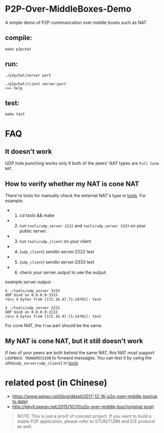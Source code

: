 # P2P-Over-MiddleBoxes-Demo
A simple demo of P2P communication over middle boxes such as NAT

## compile:
    
    make p2pchat

## run:

    ./p2pchat/server port

    ./p2pchat/client server:port
    >>> help

## test:

    make test

# FAQ

## It doesn't work 
UDP hole punching works only if both of the peers' NAT types are `Full Cone NAT`.

## How to verify whether my NAT is cone NAT
There're tools for manually check the external NAT's type in [tools](tools).
For example:

- 1) cd tools && make
- 2) run `tools/udp_server 2222` and `tools/udp_server 3333` on your public server.
- 3) run `tools/udp_client` on your client
- 4) (`udp_client`) sendto server:2222 text
- 5) (`udp_client`) sendto server:3333 text
- 6) check your server output to see the output.

example server output:

```
$ ./tools/udp_server 3333
UDP bind on 0.0.0.0:3333
recv 4 bytes from [172.16.47.71:14781]: text
```

```
$ ./tools/udp_server 2222
UDP bind on 0.0.0.0:2222
recv 4 bytes from [172.16.47.71:14781]: text
```

For cone NAT, the `from` part should be the same.

## My NAT is cone NAT, but it still doesn't work
If two of your peers are both behind the same NAT, this NAT must support `LOOPBACK TRANSMISSION`
to forward messages. You can test it by using the utils(`udp_server/udp_client`) in [tools](tools)

# related post (in Chinese)

- [https://www.pppan.net/blog/detail/2017-12-16-p2p-over-middle-box(up to date)][django]
- [http://jekyll.pppan.net/2015/10/31/p2p-over-middle-box/(original post)][jekyll]

> NOTE: This is just a proof of concept project. If you want to build a stable
> P2P application, please refer to STUN/TURN and ICE protocol as well.

[jekyll]:http://jekyll.pppan.net/2015/10/31/p2p-over-middle-box/
[django]:https://www.pppan.net/blog/detail/2017-12-16-p2p-over-middle-box
